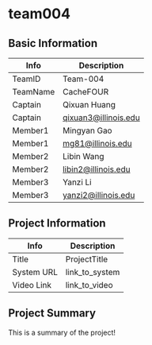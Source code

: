 # team004

## Basic Information

|   Info      |        Description     |
| ----------- | ---------------------- |
| TeamID      |        Team-004        |
| TeamName    |        CacheFOUR       |
| Captain     |       Qixuan Huang     |
| Captain     |   qixuan3@illinois.edu |
| Member1     |       Mingyan Gao      |
| Member1     |    mg81@illinois.edu   |
| Member2     |        Libin Wang      |
| Member2     |   libin2@illinois.edu  |
| Member3     |        Yanzi Li        |
| Member3     |   yanzi2@illinois.edu  |

## Project Information

|   Info      |        Description     |
| ----------- | ---------------------- |
|  Title      |       ProjectTitle     |
| System URL  |      link_to_system    |
| Video Link  |      link_to_video     |

## Project Summary

This is a summary of the project!
